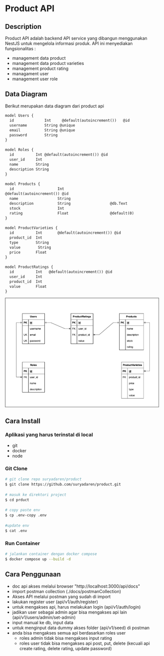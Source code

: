 # Product API
## Description

Product API adalah backend API service yang dibangun menggunakan NestJS untuk mengelola informasi produk. 
API ini menyediakan fungsionalitas :
- management data product
- management data product varieties
- management product rating
- managament user 
- management user role


## Data Diagram
Berikut merupakan data diagram dari product api
```
model Users {
  id              Int     @default(autoincrement())   @id
  username        String @unique
  email           String @unique
  password        String
}

model Roles {
  id          Int @default(autoincrement()) @id
  user_id     Int
  name        String
  description String
}

model Products {
  id                    Int                     @default(autoincrement()) @id
  name                  String
  description           String                  @db.Text
  stock                 Int
  rating                Float                   @default(0)
}

model ProductVarieties {
  id          Int       @default(autoincrement()) @id
  product_id  Int
  type        String
  value        String
  price       Float
}

model ProductRatings {
  id          Int   @default(autoincrement()) @id
  user_id     Int
  product_id  Int
  value       Float
}
```

![ERD DIAGRAM](./docs/erd/erd.png)

## Cara Install
### Aplikasi yang harus terinstal di local
- git
- docker
- node

### Git Clone
```bash
# git clone repo suryadaren/product
$ git clone https://github.com/suryadaren/product.git

# masuk ke direktori project
$ cd prduct

# copy paste env
$ cp .env-copy .env

#update env
$ cat .env 
```

### Run Container
```bash
# jalankan container dengan docker compose
$ docker compose up --build -d
```


## Cara Penggunaan
- doc api akses melalui browser "http://localhost:3000/api/docs"
- import postman collection (./docs/postmanCollection)
- Akses API melalui postman yang sudah di import
- lakukan register user (api/v1/auth/register)
- untuk mengakses api, harus melakukan login (api/v1/auth/login)
- jadikan user sebagai admin agar bisa mengakses api lain (api/v1/users/admin/set-admin)
- input manual ke db, input data
- untuk menginput data dummy akses folder (api/v1/seed) di postman
- anda bisa mengakses semua api berdasarkan roles user
  * roles admin tidak bisa mengakses input rating
  * roles user tidak bisa mengakses api post, put, delete (kecuali api create rating, delete rating, update password)